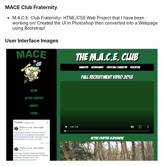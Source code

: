 ### MACE Club Fraternity
- M.A.C.E. Club Fraternity- HTML/CSS Web Project that I have been working on! Created the UI in Photoshop then converted into a Webpage using Bootstrap! 

### User Interface Images 
 ![UI-01](https://github.com/zcarroll4/MACE-Club/blob/master/MACE-CLUB-UI.png)
 

